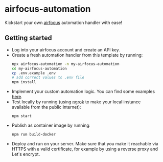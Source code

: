 # airfocus-automation

Kickstart your own [airfocus](http://airfocus.com/) automation handler with ease!

## Getting started

* Log into your airfocus account and create an API key.
* Create a fresh automation handler from this template by running:
    ```bash
    npx airfocus-automation -n my-airfocus-automation
    cd my-airfocus-automation
    cp .env.example .env
    # add correct values to .env file
    npm install
    ```
* Implement your custom automation logic. You can find some examples [here](template/src/examples/).
* Test locally by running (using [ngrok](https://ngrok.com/) to make your local instance available from the public internet):
    ```bash
    npm start
    ```
* Publish as container image by running:
    ```bash
    npm run build-docker
    ```
* Deploy and run on your server. Make sure that you make it reachable via HTTPS with a valid certificate, for example by using a reverse proxy and Let's encrypt.
